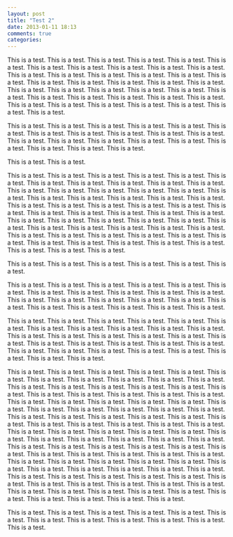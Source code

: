 ```yaml
---
layout: post
title: "Test 2"
date: 2013-01-11 18:13
comments: true
categories: 
---
```


This is a test. This is a test. This is a test. This is a test. This is a test. This is a test. This is a test. This is a test. This is a test. This is a test. This is a test. This is a test. This is a test. This is a test. This is a test. This is a test. This is a test. This is a test. This is a test. This is a test. This is a test. This is a test. This is a test. This is a test. This is a test. This is a test. This is a test. This is a test. This is a test. This is a test. This is a test. This is a test. This is a test. This is a test. This is a test. This is a test. This is a test. This is a test. This is a test. This is a test. 

<!-- more -->

This is a test. This is a test. This is a test. This is a test. This is a test. This is a test. This is a test. This is a test. This is a test. This is a test. This is a test. This is a test. This is a test. This is a test. This is a test. This is a test. This is a test. This is a test. This is a test. This is a test. 

This is a test. This is a test. 

This is a test. This is a test. This is a test. This is a test. This is a test. This is a test. This is a test. This is a test. This is a test. This is a test. This is a test. This is a test. This is a test. This is a test. This is a test. This is a test. This is a test. This is a test. This is a test. This is a test. This is a test. This is a test. This is a test. This is a test. This is a test. This is a test. This is a test. This is a test. This is a test. This is a test. This is a test. This is a test. This is a test. This is a test. This is a test. This is a test. This is a test. This is a test. This is a test. This is a test. This is a test. This is a test. This is a test. This is a test. This is a test. This is a test. This is a test. This is a test. This is a test. This is a test. This is a test. This is a test. This is a test. This is a test. This is a test. This is a test. This is a test. This is a test. 

This is a test. This is a test. This is a test. This is a test. This is a test. This is a test. 

This is a test. This is a test. This is a test. This is a test. This is a test. This is a test. This is a test. This is a test. This is a test. This is a test. This is a test. This is a test. This is a test. This is a test. This is a test. This is a test. This is a test. This is a test. This is a test. This is a test. This is a test. This is a test. 

This is a test. This is a test. This is a test. This is a test. This is a test. This is a test. This is a test. This is a test. This is a test. This is a test. This is a test. This is a test. This is a test. This is a test. This is a test. This is a test. This is a test. This is a test. This is a test. This is a test. This is a test. This is a test. This is a test. This is a test. This is a test. This is a test. This is a test. This is a test. This is a test. This is a test. 

This is a test. This is a test. This is a test. This is a test. This is a test. This is a test. This is a test. This is a test. This is a test. This is a test. This is a test. This is a test. This is a test. This is a test. This is a test. This is a test. This is a test. This is a test. This is a test. This is a test. This is a test. This is a test. This is a test. This is a test. This is a test. This is a test. This is a test. This is a test. This is a test. This is a test. This is a test. This is a test. This is a test. This is a test. This is a test. This is a test. This is a test. This is a test. This is a test. This is a test. This is a test. This is a test. This is a test. This is a test. This is a test. This is a test. This is a test. This is a test. This is a test. This is a test. This is a test. This is a test. This is a test. This is a test. This is a test. This is a test. This is a test. This is a test. This is a test. This is a test. This is a test. This is a test. This is a test. This is a test. This is a test. This is a test. This is a test. This is a test. This is a test. This is a test. This is a test. This is a test. This is a test. This is a test. This is a test. This is a test. This is a test. This is a test. This is a test. This is a test. This is a test. This is a test. This is a test. This is a test. This is a test. This is a test. This is a test. This is a test. This is a test. This is a test. This is a test. This is a test. This is a test. This is a test. This is a test. This is a test. This is a test. This is a test. 

This is a test. This is a test. This is a test. This is a test. This is a test. This is a test. This is a test. This is a test. This is a test. This is a test. This is a test. This is a test. 